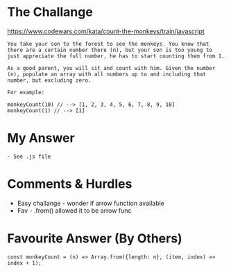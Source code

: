 # The Challange

https://www.codewars.com/kata/count-the-monkeys/train/javascript

```
You take your son to the forest to see the monkeys. You know that there are a certain number there (n), but your son is too young to just appreciate the full number, he has to start counting them from 1.

As a good parent, you will sit and count with him. Given the number (n), populate an array with all numbers up to and including that number, but excluding zero.

For example:

monkeyCount(10) // --> [1, 2, 3, 4, 5, 6, 7, 8, 9, 10]
monkeyCount(1) // --> [1]
```

# My Answer

```
- See .js file
```

# Comments & Hurdles

- Easy challange - wonder if arrow function available
- Fav - .from() allowed it to be arrow func

# Favourite Answer (By Others)

```
const monkeyCount = (n) => Array.from({length: n}, (item, index) => index + 1);
```
